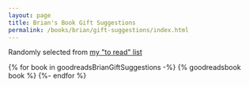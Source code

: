 ```yaml
---
layout: page
title: Brian's Book Gift Suggestions
permalink: /books/brian/gift-suggestions/index.html
---
```


Randomly selected from [my "to read" list](https://www.goodreads.com/review/list/4812558-brian-koser?ref=nav_mybooks&shelf=to-read)

<div class="bookshelf">
{% for book in goodreadsBrianGiftSuggestions -%}
    {% goodreadsbook book %}
{%- endfor %}
</div>